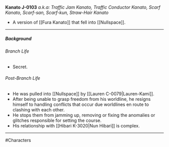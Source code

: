 **Kanato J-0103**
*a.k.a: Traffic Jam Kanato, Traffic Conductor Kanato, Scarf Kanato, Scarf-san, Scarf-kun, Straw-Hair Kanato*
- A version of [[Fura Kanato]] that fell into [[Nullspace]].

---
##### Background
###### Branch Life
- Secret.

###### Post-Branch Life
- He was pulled into [[Nullspace]] by [[Lauren C-0079|Lauren-Kami]].
- After being unable to grasp freedom from his worldline, he resigns himself to handling conflicts that occur due worldlines en route to clashing with each other.
- He stops them from jamming up, removing or fixing the anomalies or glitches responsible for setting the course.
- His relationship with [[Hibari K-3020|Nun Hibari]] is complex.

---
#Characters 